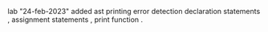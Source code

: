  lab "24-feb-2023"
 added ast printing 
 error detection
 declaration statements , assignment statements , print function .
